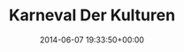 ---
title:		"Karneval Der Kulturen"
type:		"photos"
mediatype:		"upload"
location:		"Berlin, Germany"
date:		"2014-06-07 19:33:50+00:00"
album:		"events"
filename:		"karneval-der-kulturen-hat.md"
series:		"karneval"
cl_public_id:		"events/karneval-der-kulturen-hat"
cl_version:		1497002589
format:		"tiff"
bytes:		4192532
width:		2158
height:		1440
colours:
- "#223822"
- "#DEE2EB"
- "#426441"
- "#011229"
- "#7D6F71"
- "#649FC8"
- "#11232B"
- "#37302F"
- "#BFB4BD"
- "#DEEBF5"
- "#03131C"
- "#386987"
- "#0C5783"
- "#8B7F87"
- "#313B33"
- "#3D6447"
- "#13231E"
- "#82A0CD"
- "#BAAEB2"
- "#2E221D"
- "#84818D"
- "#302D32"
- "#5A6C5B"
- "#151B27"
exposure_mode:		"Auto"
program:		"Aperture-priority AE"
aperture:		"1.4"
focal_length:		"50.0 mm"
iso:		"100"
shutter_speed:		"1/500"
metering:		"Multi-segment"
flash:		"Off, Did not fire"
white_balance:		"Custom"
colour_temp:		"6150"
has_crop:		"false"
orientation:		"Horizontal (normal)"
camera_model:		"NIKON D800"
lens_info:		"Nikon Nikkor 50mm f/1.4"
artist: "Matt Finucane"
x_resolution:		"300"
y_resolution:		"300"
---